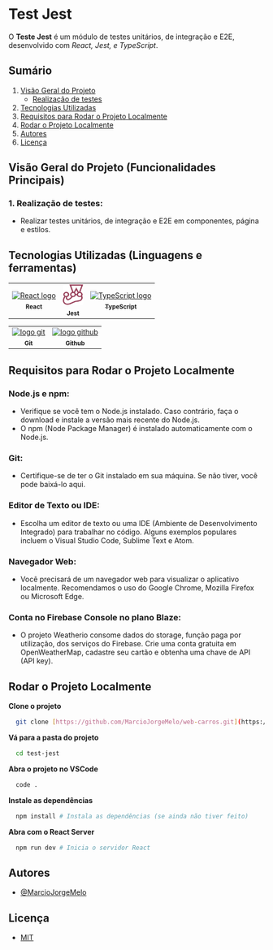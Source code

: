 # Test Jest

O **Teste Jest** é um módulo de testes unitários, de integração e E2E, desenvolvido com _React, Jest, e TypeScript_.

## Sumário

1. [Visão Geral do Projeto](#visão-geral-do-projeto-funcionalidades-principais)
   - [Realização de testes](#1-realização-de-testes)
2. [Tecnologias Utilizadas](#tecnologias-utilizadas-linguagens-e-ferramentas)
6. [Requisitos para Rodar o Projeto Localmente](#requisitos-para-rodar-o-projeto-localmente)
7. [Rodar o Projeto Localmente](#rodar-o-projeto-localmente)
8. [Autores](#autores)
9. [Licença](#licença)

## Visão Geral do Projeto (Funcionalidades Principais)

### 1. Realização de testes:

- Realizar testes unitários, de integração e E2E em componentes, página e estilos.

## Tecnologias Utilizadas (Linguagens e ferramentas)

<table>
    <tr>
      <td align="center">
        <a href="https://react.dev/">
          <img src="https://cdn.jsdelivr.net/gh/devicons/devicon/icons/react/react-original.svg" width="40px" alt="React logo" />
          <br />
          <sub>
            <b>React</b>
          </sub>
        </a>
      </td>
      <td align="center">
        <a href="https://tailwindcss.com/">
          <img src="https://github.com/devicons/devicon/blob/v2.16.0/icons/jest/jest-plain.svg" width="40px" alt="Jest logo" />
          <br />
          <sub>
            <b>Jest</b>
          </sub>
        </a>
      </td>
      <td align="center">
        <a href="https://www.typescriptlang.org/">
          <img src="https://cdn.jsdelivr.net/gh/devicons/devicon/icons/typescript/typescript-plain.svg" width="40px" alt="TypeScript logo" />
          <br />
          <sub>
            <b>TypeScript</b>
          </sub>
        </a>
      </td>
    </tr>
</table>
<table border-style="none">
  <tr>
    <td align="center">
      <a href="https://git-scm.com/">
        <img src="https://cdn.jsdelivr.net/gh/devicons/devicon@latest/icons/git/git-original.svg" width="35px;" alt="logo git"/><br />
        <sub>
          <b>Git</b>
        </sub>
      </a>
    </td>
    <td align="center">
      <a href="https://github.com/">
        <img src="https://cdn.jsdelivr.net/gh/devicons/devicon@latest/icons/github/github-original.svg" width="35px;" alt="logo github"/>
        <br />
        <sub margin-top="50px;">
          <b>Github</b>
        </sub>
      </a>
    </td>
  </tr>
</table>

## Requisitos para Rodar o Projeto Localmente

### Node.js e npm:

- Verifique se você tem o Node.js instalado. Caso contrário, faça o download e instale a versão mais recente do Node.js.
- O npm (Node Package Manager) é instalado automaticamente com o Node.js.

### Git:

- Certifique-se de ter o Git instalado em sua máquina. Se não tiver, você pode baixá-lo aqui.

### Editor de Texto ou IDE:

- Escolha um editor de texto ou uma IDE (Ambiente de Desenvolvimento Integrado) para trabalhar no código. Alguns exemplos populares incluem o Visual Studio Code, Sublime Text e Atom.

### Navegador Web:

- Você precisará de um navegador web para visualizar o aplicativo localmente. Recomendamos o uso do Google Chrome, Mozilla Firefox ou Microsoft Edge.

### Conta no Firebase Console no plano Blaze:

- O projeto Weatherio consome dados do storage, função paga por utilização, dos serviços do Firebase. Crie uma conta gratuita em OpenWeatherMap, cadastre seu cartão e obtenha uma chave de API (API key).

## Rodar o Projeto Localmente

**Clone o projeto**

```bash
  git clone [https://github.com/MarcioJorgeMelo/web-carros.git](https://github.com/MarcioJorgeMelo/test-jest.git)
```

**Vá para a pasta do projeto**

```bash
  cd test-jest
```

**Abra o projeto no VSCode**

```bash
  code .
```

**Instale as dependências**

```bash
  npm install # Instala as dependências (se ainda não tiver feito)
```

**Abra com o React Server**

```bash
  npm run dev # Inicia o servidor React
```

## Autores

- [@MarcioJorgeMelo](https://github.com/MarcioJorgeMelo)

## Licença

- [MIT](https://choosealicense.com/licenses/mit/)
